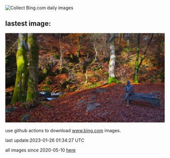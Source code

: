 ![Collect Bing.com daily images](https://github.com/counter2015/bing-daily-images/workflows/Collect%20Bing.com%20daily%20images/badge.svg)
## lastest image:
![](images/BirksofAberfeldy.jpg)

use github actions to download www.bing.com images.

last update:2023-01-26 01:34:27 UTC

all images since 2020-05-10 [here](https://github.com/counter2015/bing-daily-images/tree/master/images) 
